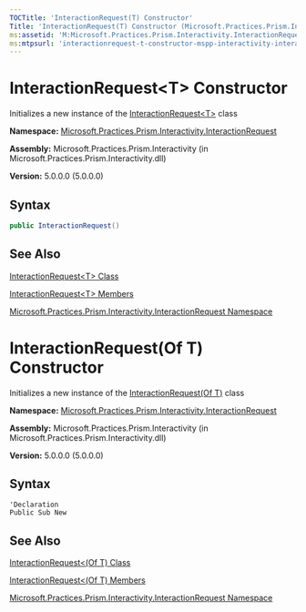 ```yaml
---
TOCTitle: 'InteractionRequest(T) Constructor'
Title: 'InteractionRequest(T) Constructor (Microsoft.Practices.Prism.Interactivity.InteractionRequest)'
ms:assetid: 'M:Microsoft.Practices.Prism.Interactivity.InteractionRequest.InteractionRequest\`1.\#ctor'
ms:mtpsurl: 'interactionrequest-t-constructor-mspp-interactivity-interactionrequest.md'
---
```



# InteractionRequest&lt;T&gt; Constructor

Initializes a new instance of the [InteractionRequest&lt;T&gt;](https://msdn.microsoft.com/en-us/library/gg431432(v=pandp.50)) class

**Namespace:** [Microsoft.Practices.Prism.Interactivity.InteractionRequest](https://msdn.microsoft.com/en-us/library/microsoft.practices.prism.interactivity.interactionrequest(v=pandp.50))

**Assembly:** Microsoft.Practices.Prism.Interactivity (in Microsoft.Practices.Prism.Interactivity.dll)

**Version:** 5.0.0.0 (5.0.0.0)

## Syntax

```C#
public InteractionRequest()
```

## See Also

[InteractionRequest&lt;T&gt; Class](https://msdn.microsoft.com/en-us/library/gg431432(v=pandp.50))

[InteractionRequest&lt;T&gt; Members](https://msdn.microsoft.com/en-us/library/gg430785(v=pandp.50))

[Microsoft.Practices.Prism.Interactivity.InteractionRequest Namespace](https://msdn.microsoft.com/en-us/library/microsoft.practices.prism.interactivity.interactionrequest(v=pandp.50))





# InteractionRequest(Of T) Constructor

Initializes a new instance of the [InteractionRequest(Of T)](https://msdn.microsoft.com/en-us/library/gg431432(v=pandp.50)) class

**Namespace:** [Microsoft.Practices.Prism.Interactivity.InteractionRequest](https://msdn.microsoft.com/en-us/library/microsoft.practices.prism.interactivity.interactionrequest(v=pandp.50))

**Assembly:** Microsoft.Practices.Prism.Interactivity (in Microsoft.Practices.Prism.Interactivity.dll)

**Version:** 5.0.0.0 (5.0.0.0)

## Syntax

```VB
'Declaration
Public Sub New
```
## See Also

[InteractionRequest&lt;(Of T) Class](https://msdn.microsoft.com/en-us/library/gg431432(v=pandp.50))

[InteractionRequest&lt;(Of T) Members](https://msdn.microsoft.com/en-us/library/gg430785(v=pandp.50))

[Microsoft.Practices.Prism.Interactivity.InteractionRequest Namespace](https://msdn.microsoft.com/en-us/library/microsoft.practices.prism.interactivity.interactionrequest(v=pandp.50))
